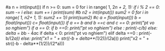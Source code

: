 #a
n = int(input())
if n >= 0:
    sum = 0
    for i in range( 1, 2*n + 2, 1):
        if i % 2 == 0:
            sum -= i
        else:
            sum += i
print(sum)
#b
n2 = int(input())
sum2 = 0
for i in range( 1, n2+ 1, 1):
    sum2 += 1/i
print(sum2)
#c
a = float(input())
b = float(input())
c= float(input())
if a == b and b ==c and c == 0:
    print("pt vo so nghiem")
if a == 0:
    if b ==0:
        print("pt vo nghiem")
    else :
        print(-c/b)
else:
    delta = b*b - 4*a*c
    if delta < 0:
        print("pt vo nghiem")
    elif delta ==0 :
        print(-b/(2*a))
    else:
        print("x1 = " + str((-b + delta**(1/2))/(2*a)))
        print("x2 = " + str((-b - delta**(1/2))/(2*a)))